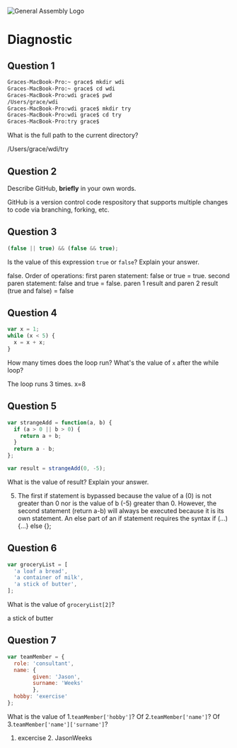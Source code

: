 ![General Assembly Logo](http://i.imgur.com/ke8USTq.png)

# Diagnostic

## Question 1

```sh
Graces-MacBook-Pro:~ grace$ mkdir wdi
Graces-MacBook-Pro:~ grace$ cd wdi
Graces-MacBook-Pro:wdi grace$ pwd
/Users/grace/wdi
Graces-MacBook-Pro:wdi grace$ mkdir try
Graces-MacBook-Pro:wdi grace$ cd try
Graces-MacBook-Pro:try grace$
```

What is the full path to the current directory?

/Users/grace/wdi/try

## Question 2

Describe GitHub, **briefly** in your own words.

GitHub is a version control code respository that supports multiple changes to code via branching, forking, etc.

## Question 3

```js
(false || true) && (false && true);
```

Is the value of this expression `true` or `false`?  Explain your answer.

false. Order of operations: first paren statement: false or true = true. second paren statement: false and true = false. paren 1 result and paren 2 result (true and false) = false

## Question 4

```js
var x = 1;
while (x < 5) {
  x = x + x;
}
```

How many times does the loop run?  What's the value of `x` after the while loop?

The loop runs 3 times. x=8

## Question 5

```js
var strangeAdd = function(a, b) {
  if (a > 0 || b > 0) {
    return a + b;
  }
  return a - b;
};

var result = strangeAdd(0, -5);
```

What is the value of result?  Explain your answer.

5. The first if statement is bypassed because the value of a (0) is not greater than 0 nor is the value of b (-5) greater than 0. However, the second statement (return a-b) will always be executed because it is its own statement. An else part of an if statement requires the syntax if (...) {...} else {};

## Question 6

```js
var groceryList = [
  'a loaf a bread',
  'a container of milk',
  'a stick of butter',
];
```

What is the value of `groceryList[2]`?

a stick of butter

## Question 7

```js
var teamMember = {
  role: 'consultant',
  name: {
        given: 'Jason',
        surname: 'Weeks'
        },
  hobby: 'exercise'
};
```

What is the value of 1.`teamMember['hobby']`?  Of 2.`teamMember['name']`?  Of
3.`teamMember['name']['surname']`?

1. excercise 2. JasonWeeks
